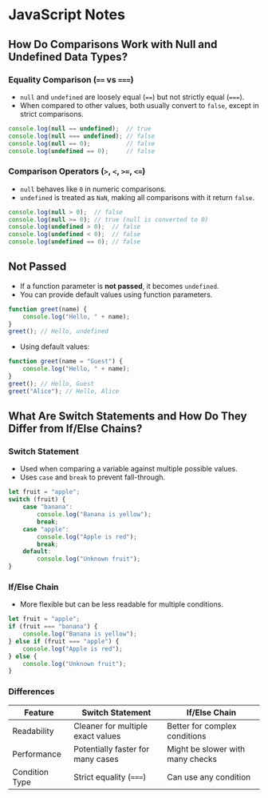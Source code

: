 # JavaScript Notes

## How Do Comparisons Work with Null and Undefined Data Types?

### Equality Comparison (`==` vs `===`)
- `null` and `undefined` are loosely equal (`==`) but not strictly equal (`===`).
- When compared to other values, both usually convert to `false`, except in strict comparisons.

```js
console.log(null == undefined);  // true
console.log(null === undefined); // false
console.log(null == 0);          // false
console.log(undefined == 0);     // false
```

### Comparison Operators (`>`, `<`, `>=`, `<=`)
- `null` behaves like `0` in numeric comparisons.
- `undefined` is treated as `NaN`, making all comparisons with it return `false`.

```js
console.log(null > 0);  // false
console.log(null >= 0); // true (null is converted to 0)
console.log(undefined > 0);  // false
console.log(undefined < 0);  // false
console.log(undefined == 0); // false
```

## Not Passed
- If a function parameter is **not passed**, it becomes `undefined`.
- You can provide default values using function parameters.

```js
function greet(name) {
    console.log("Hello, " + name);
}
greet(); // Hello, undefined
```

- Using default values:

```js
function greet(name = "Guest") {
    console.log("Hello, " + name);
}
greet(); // Hello, Guest
greet("Alice"); // Hello, Alice
```

## What Are Switch Statements and How Do They Differ from If/Else Chains?

### Switch Statement
- Used when comparing a variable against multiple possible values.
- Uses `case` and `break` to prevent fall-through.

```js
let fruit = "apple";
switch (fruit) {
    case "banana":
        console.log("Banana is yellow");
        break;
    case "apple":
        console.log("Apple is red");
        break;
    default:
        console.log("Unknown fruit");
}
```

### If/Else Chain
- More flexible but can be less readable for multiple conditions.

```js
let fruit = "apple";
if (fruit === "banana") {
    console.log("Banana is yellow");
} else if (fruit === "apple") {
    console.log("Apple is red");
} else {
    console.log("Unknown fruit");
}
```

### Differences
| Feature        | Switch Statement | If/Else Chain |
|--------------|-----------------|--------------|
| Readability  | Cleaner for multiple exact values | Better for complex conditions |
| Performance  | Potentially faster for many cases | Might be slower with many checks |
| Condition Type | Strict equality (`===`) | Can use any condition |

